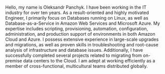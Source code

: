 Hello, my name is Oleksandr Panchyk. I have been working in the IT industry for over ten years. As a result-oriented and highly motivated Engineer, I primarily focus on Databases running on Linux, as well as Database-as-a-Service in Amazon Web Services and Microsoft Azure. My expertise includes scripting, provisioning, automation, configuration, administration, and production support of environments in both Amazon Cloud and Azure. I possess extensive experience in large-scale upgrades and migrations, as well as proven skills in troubleshooting and root-cause analysis of infrastructure and database issues. Additionally, I have successfully completed several projects related to migrating from on-premise data centers to the Cloud. I am adept at working efficiently as a member of cross-functional, multicultural teams distributed globally.

